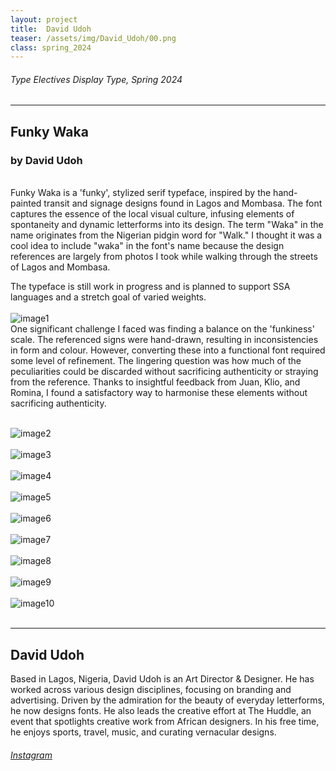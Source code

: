 ```yaml
---
layout: project
title:  David Udoh
teaser: /assets/img/David_Udoh/00.png
class: spring_2024
---
```

###### Type Electives Display Type, Spring 2024 ######
---
## Funky Waka ##
### by David Udoh ###
<br>
Funky Waka is a 'funky', stylized serif typeface, inspired by the hand-painted transit and signage designs found in Lagos and Mombasa. The font captures the essence of the local visual culture, infusing elements of spontaneity and dynamic letterforms into its design. The term "Waka" in the name originates from the Nigerian pidgin word for "Walk." I thought it was a cool idea to include "waka" in the font's name because the design references are largely from photos I took while walking through the streets of Lagos and Mombasa.

The typeface is still work in progress and is planned to support SSA languages and a stretch goal of varied weights.
<br><br>
![image1](/assets/img/David_Udoh/01.png)
<br>
One significant challenge I faced was finding a balance on the 'funkiness' scale. The referenced signs were hand-drawn, resulting in inconsistencies in form and colour. However, converting these into a functional font required some level of refinement. The lingering question was how much of the peculiarities could be discarded without sacrificing authenticity or straying from the reference. Thanks to insightful feedback from Juan, Klio, and Romina, I found a satisfactory way to harmonise these elements without sacrificing authenticity.
<br><br>

![image2](/assets/img/David_Udoh/02.png)
<br><br>
![image3](/assets/img/David_Udoh/03.png)
<br><br>
![image4](/assets/img/David_Udoh/04.png)
<br><br>
![image5](/assets/img/David_Udoh/05.png)
<br><br>
![image6](/assets/img/David_Udoh/06.png)
<br><br>
![image7](/assets/img/David_Udoh/07.png)
<br><br>
![image8](/assets/img/David_Udoh/08.png)
<br><br>
![image9](/assets/img/David_Udoh/09.png)
<br><br>
![image10](/assets/img/David_Udoh/10.png)
<br><br>

---
## David Udoh ##
Based in Lagos, Nigeria, David Udoh is an Art Director & Designer. He has worked across various design disciplines, focusing on branding and advertising. Driven by the admiration for the beauty of everyday letterforms, he now designs fonts. He also leads the creative effort at The Huddle, an event that spotlights creative work from African designers. In his free time, he enjoys sports, travel, music, and curating vernacular designs.
<br>
###### [Instagram](https://www.instagram.com/davidjamesudoh) ######
